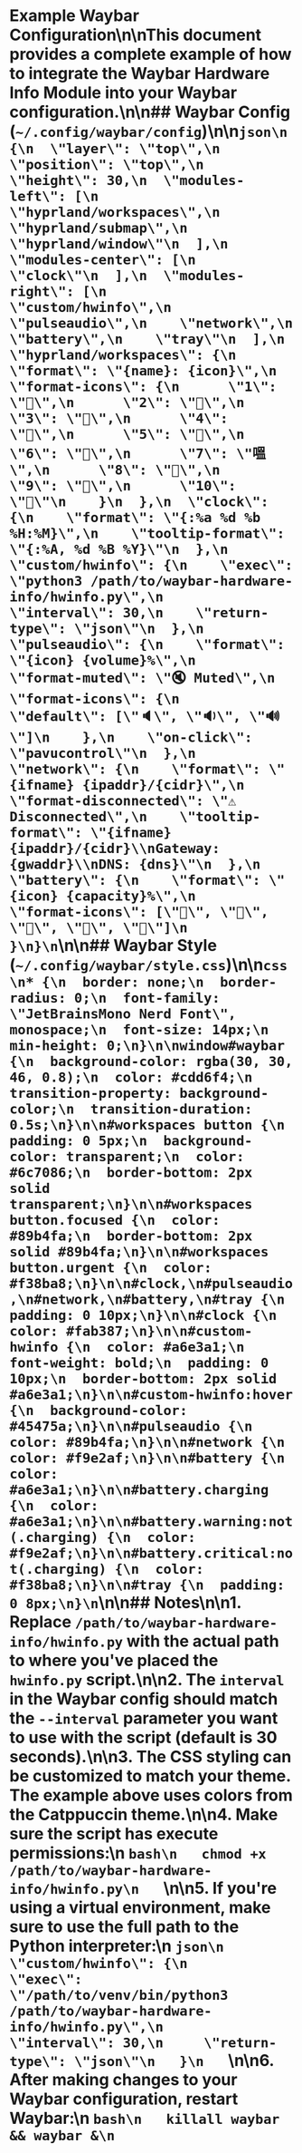 # Example Waybar Configuration\n\nThis document provides a complete example of how to integrate the Waybar Hardware Info Module into your Waybar configuration.\n\n## Waybar Config (`~/.config/waybar/config`)\n\n```json\n{\n  \"layer\": \"top\",\n  \"position\": \"top\",\n  \"height\": 30,\n  \"modules-left\": [\n    \"hyprland/workspaces\",\n    \"hyprland/submap\",\n    \"hyprland/window\"\n  ],\n  \"modules-center\": [\n    \"clock\"\n  ],\n  \"modules-right\": [\n    \"custom/hwinfo\",\n    \"pulseaudio\",\n    \"network\",\n    \"battery\",\n    \"tray\"\n  ],\n  \"hyprland/workspaces\": {\n    \"format\": \"{name}: {icon}\",\n    \"format-icons\": {\n      \"1\": \"\",\n      \"2\": \"\",\n      \"3\": \"\",\n      \"4\": \"\",\n      \"5\": \"\",\n      \"6\": \"\",\n      \"7\": \"嗢\",\n      \"8\": \"\",\n      \"9\": \"\",\n      \"10\": \"\"\n    }\n  },\n  \"clock\": {\n    \"format\": \"{:%a %d %b %H:%M}\",\n    \"tooltip-format\": \"{:%A, %d %B %Y}\"\n  },\n  \"custom/hwinfo\": {\n    \"exec\": \"python3 /path/to/waybar-hardware-info/hwinfo.py\",\n    \"interval\": 30,\n    \"return-type\": \"json\"\n  },\n  \"pulseaudio\": {\n    \"format\": \"{icon} {volume}%\",\n    \"format-muted\": \"🔇 Muted\",\n    \"format-icons\": {\n      \"default\": [\"🔈\", \"🔉\", \"🔊\"]\n    },\n    \"on-click\": \"pavucontrol\"\n  },\n  \"network\": {\n    \"format\": \"{ifname} {ipaddr}/{cidr}\",\n    \"format-disconnected\": \"⚠ Disconnected\",\n    \"tooltip-format\": \"{ifname} {ipaddr}/{cidr}\\nGateway: {gwaddr}\\nDNS: {dns}\"\n  },\n  \"battery\": {\n    \"format\": \"{icon} {capacity}%\",\n    \"format-icons\": [\"\", \"\", \"\", \"\", \"\"]\n  }\n}\n```\n\n## Waybar Style (`~/.config/waybar/style.css`)\n\n```css\n* {\n  border: none;\n  border-radius: 0;\n  font-family: \"JetBrainsMono Nerd Font\", monospace;\n  font-size: 14px;\n  min-height: 0;\n}\n\nwindow#waybar {\n  background-color: rgba(30, 30, 46, 0.8);\n  color: #cdd6f4;\n  transition-property: background-color;\n  transition-duration: 0.5s;\n}\n\n#workspaces button {\n  padding: 0 5px;\n  background-color: transparent;\n  color: #6c7086;\n  border-bottom: 2px solid transparent;\n}\n\n#workspaces button.focused {\n  color: #89b4fa;\n  border-bottom: 2px solid #89b4fa;\n}\n\n#workspaces button.urgent {\n  color: #f38ba8;\n}\n\n#clock,\n#pulseaudio,\n#network,\n#battery,\n#tray {\n  padding: 0 10px;\n}\n\n#clock {\n  color: #fab387;\n}\n\n#custom-hwinfo {\n  color: #a6e3a1;\n  font-weight: bold;\n  padding: 0 10px;\n  border-bottom: 2px solid #a6e3a1;\n}\n\n#custom-hwinfo:hover {\n  background-color: #45475a;\n}\n\n#pulseaudio {\n  color: #89b4fa;\n}\n\n#network {\n  color: #f9e2af;\n}\n\n#battery {\n  color: #a6e3a1;\n}\n\n#battery.charging {\n  color: #a6e3a1;\n}\n\n#battery.warning:not(.charging) {\n  color: #f9e2af;\n}\n\n#battery.critical:not(.charging) {\n  color: #f38ba8;\n}\n\n#tray {\n  padding: 0 8px;\n}\n```\n\n## Notes\n\n1. Replace `/path/to/waybar-hardware-info/hwinfo.py` with the actual path to where you've placed the `hwinfo.py` script.\n\n2. The `interval` in the Waybar config should match the `--interval` parameter you want to use with the script (default is 30 seconds).\n\n3. The CSS styling can be customized to match your theme. The example above uses colors from the Catppuccin theme.\n\n4. Make sure the script has execute permissions:\n   ```bash\n   chmod +x /path/to/waybar-hardware-info/hwinfo.py\n   ```\n\n5. If you're using a virtual environment, make sure to use the full path to the Python interpreter:\n   ```json\n   \"custom/hwinfo\": {\n     \"exec\": \"/path/to/venv/bin/python3 /path/to/waybar-hardware-info/hwinfo.py\",\n     \"interval\": 30,\n     \"return-type\": \"json\"\n   }\n   ```\n\n6. After making changes to your Waybar configuration, restart Waybar:\n   ```bash\n   killall waybar && waybar &\n   ```